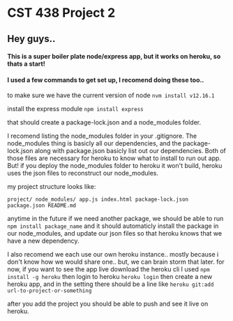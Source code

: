 # CST 438 Project 2

## Hey guys..

#### This is a super boiler plate node/express app, but it works on heroku, so thats a start!

#### I used a few commands to get set up, I recomend doing these too..

to make sure we have the current version of node
`nvm install v12.16.1`

install the express module
`npm install express`

that should create a package-lock.json and a node_modules folder.

I recomend listing the node_modules folder in your .gitignore.
The node_modules thing is basicly all our dependencies, and the package-lock.json
along with package.json basicly list out our dependencies. Both of those files are
necessary for heroku to know what to install to run out app. But! if you deploy the
node_modules folder to heroku it won't build, heroku uses the json files to reconstruct
our node_modules.

my project structure looks like:

`project/
    node_modules/
    app.js
    index.html
    package-lock.json
    package.json
    README.md
`
    
anytime in the future if we need another package, we should be able to run
`npm install package_name`
and it should automaticly install the package in our node_modules, and update
our json files so that heroku knows that we have a new dependency.

I also recomend we each use our own heroku instance.. mostly because i don't 
know how we would share one.. but, we can brain storm that later. for now, if you 
want to see the app live download the heroku cli
I used `npm install -g heroku`
then login to heroku 
`heroku login`
then create a new heroku app, and in the setting there should be a line like
`heroku git:add url-to-project-or-something`

after you add the project you should be able to push and see it live on heroku.